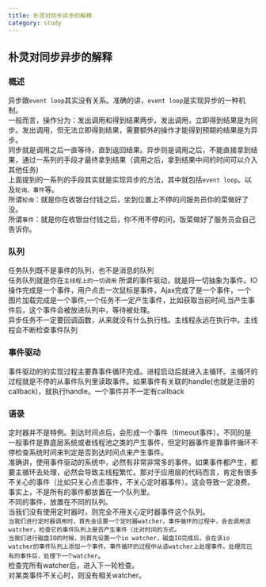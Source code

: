 ```yaml
---
title: 朴灵对同步异步的解释
category: study
---
```


## 朴灵对同步异步的解释

### 概述

 异步跟`event loop`其实没有关系。准确的讲，`event loop`是实现异步的一种机制。  
一般而言，操作分为：发出调用和得到结果两步。发出调用，立即得到结果是为同步。发出调用，但无法立即得到结果，需要额外的操作才能得到预期的结果是为异步。  
同步就是调用之后一直等待，直到返回结果。异步则是调用之后，不能直接拿到结果，通过一系列的手段才最终拿到结果（调用之后，拿到结果中间的时间可以介入其他任务)   
上面提到的一系列的手段其实就是实现异步的方法，其中就包括`event loop`。以及`轮询、事件`等。  
所谓`轮询`：就是你在收银台付钱之后，坐到位置上不停的问服务员你的菜做好了没。  
所谓`事件`：就是你在收银台付钱之后，你不用不停的问，饭菜做好了服务员会自己告诉你。  

### 队列

 任务队列既不是事件的队列，也不是消息的队列  
任务队列就是你在`主线程上的一切调用`
所谓的事件驱动，就是将一切抽象为事件。IO操作完成是一个事件，用户点击一次鼠标是事件，Ajax完成了是一个事件，一个图片加载完成是一个事件,一个任务不一定产生事件，比如获取当前时间,当产生事件后，这个事件会被放进队列中，等待被处理。  
异步任务不一定要回调函数，从来就没有什么执行栈。主线程永远在执行中。主线程会不断检查事件队列

### 事件驱动

 事件驱动的的实现过程主要靠事件循环完成。进程启动后就进入主循环。主循环的过程就是不停的从事件队列里读取事件。如果事件有关联的handle(也就是注册的callback)，就执行handle。一个事件并不一定有callback

### 语录

 定时器并不是特例。到达时间点后，会形成一个事件（timeout事件）。不同的是一般事件是靠底层系统或者线程池之类的产生事件，但定时器事件是靠事件循环不停检查系统时间来判定是否到达时间点来产生事件。  
准确讲，使用事件驱动的系统中，必然有非常非常多的事件。如果事件都产生，都要主循环去处理，必然会导致主线程繁忙。那对于应用层的代码而言，肯定有很多不关心的事件（比如只关心点击事件，不关心定时器事件）。这会导致一定浪费。 
事实上，不是所有的事件都放置在一个队列里。  
不同的事件，放置在不同的队列。  
当我们没有使用定时器时，则完全不用关心定时器事件这个队列。  
`当我们进行定时器调用时，首先会设置一个定时器watcher。事件循环的过程中，会去调用该watcher，检查它的事件队列上是否产生事件（比对时间的方式。`    
`当我们进行磁盘IO的时候，则首先设置一个io watcher，磁盘IO完成后，会在该io watcher的事件队列上添加一个事件。事件循环的过程中从该watcher上处理事件。处理完已有的事件后，处理下一个watcher`。  
检查完所有watcher后，进入下一轮检查。  
对某类事件不关心时，则没有相关watcher。 





